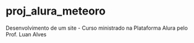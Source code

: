 # proj_alura_meteoro
Desenvolvimento de um site - Curso ministrado na Plataforma Alura pelo Prof. Luan Alves
